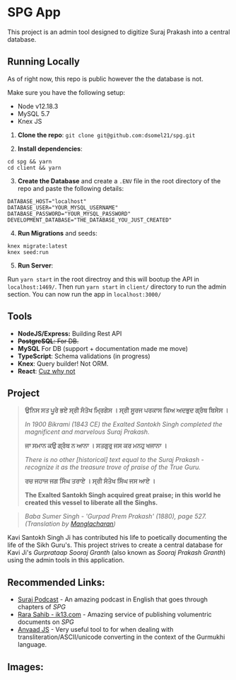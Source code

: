 # SPG App
This project is an admin tool designed to digitize Suraj Prakash into a central database. 

## Running Locally
As of right now, this repo is public however the the database is not. 

Make sure you have the following setup: 
* Node v12.18.3
* MySQL 5.7
* Knex JS


1. **Clone the repo**: `git clone git@github.com:dsomel21/spg.git`

2. **Install dependencies**: 

```
cd spg && yarn
cd client && yarn
```

3. **Create the Database** and create a `.ENV` file in the root directory of the repo and paste the following details: 

```
DATABASE_HOST="localhost"
DATABASE_USER="YOUR_MYSQL_USERNAME"
DATABASE_PASSWORD="YOUR_MYSQL_PASSWORD"
DEVELOPMENT_DATABASE="THE_DATABASE_YOU_JUST_CREATED"
```

4. **Run Migrations** and seeds:

```
knex migrate:latest
knex seed:run
```

5. **Run Server**:

Run `yarn start` in the root directroy and this will bootup the API in `localhost:1469/`. Then run `yarn start` in `client/` directory to run the admin section. You can now run the app in `localhost:3000/`



## Tools
* **NodeJS/Express:** Building Rest API
* ~~**PostgreSQL**: For DB.~~
* **MySQL** For DB (support + documentation made me move) 
* **TypeScript**: Schema validations (in progress)
* **Knex**: Query builder! Not ORM.
* **React**: [Cuz why not](https://twitter.com/wesbos/status/598144948559605760)

## Project
> **ਉਨਿਸ ਸਤ ਪੂਰੇ ਭਏ ਸ੍ਰੀ ਸੰਤੋਖ ਮ੍ਰਿਗੇਸ । ਸ੍ਰੀ ਸੂਰਜ ਪਰਕਾਸ ਕਿਅ ਅਦਭੁਦ ਗ੍ਰੰਥ ਬਿਸੇਸ ।⁣**
>
> *In 1900 Bikrami (1843 CE) the Exalted Santokh Singh completed the magnificent and marvelous Suraj Prakash.*
>
> **ਜਾ ਸਮਾਨ ਕਉ ਗ੍ਰੰਥ ਨ ਆਨਾ । ਸਤਗੁਰੁ ਜਸ ਕਰ ਮਨਹੁ ਖਜਾਨਾ । ⁣**
>
> *There is no other [historical] text equal to the Suraj Prakash - recognize it as the treasure trove of praise of the True Guru.⁣*
>
> **ਰਚ ਜਹਾਜ ਜਗ ਸਿੰਘ ਤਰਾਏ । ਸ੍ਰੀ ਸੰਤੋਖ ਸਿੰਘ ਜਸ ਆਏ । ⁣**
>
> **The Exalted Santokh Singh acquired great praise; in this world he created this vessel to liberate all the Singhs.**

> *Baba Sumer Singh - 'Gurpad Prem Prakash' (1880), page 527.⁣ (Translation by [Manglacharan](https://www.manglacharan.com/))*

Kavi Santokh Singh Ji has contributed his life to poetically documenting the life of the Sikh Guru's. This project strives to create a central database for Kavi Ji's *Gurprataap Sooraj Granth* (also known as *Sooraj Prakash Granth*) using the admin tools in this application.

## Recommended Links: 
* [Suraj Podcast](https://www.surajpodcast.com/) - An amazing podcast in English that goes through chapters of *SPG* 
* [Rara Sahib - ik13.com](https://www.ik13.com/bhai-daya-singh-ji-online-library/) - Amazing service of publishing volumentric documents on *SPG*
* [Anvaad JS](https://github.com/KhalisFoundation/anvaad-js) - Very useful tool to for when dealing with transliteration/ASCII/unicode converting in the context of the Gurmukhi language.

## Images:
